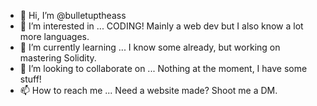 - 👋 Hi, I’m @bulletuptheass
- 👀 I’m interested in ... CODING! Mainly a web dev but I also know a lot more languages.
- 🌱 I’m currently learning ... I know some already, but working on mastering Solidity.
- 💞️ I’m looking to collaborate on ... Nothing at the moment, I have some stuff!
- 📫 How to reach me ... Need a website made? Shoot me a DM.

<!---
bulletuptheass/bulletuptheass is a ✨ special ✨ repository because its `README.md` (this file) appears on your GitHub profile.
You can click the Preview link to take a look at your changes.
--->
